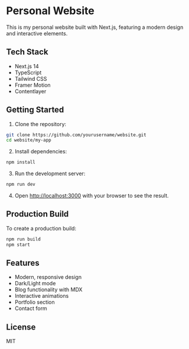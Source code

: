 # Personal Website

This is my personal website built with Next.js, featuring a modern design and interactive elements.

## Tech Stack

- Next.js 14
- TypeScript
- Tailwind CSS
- Framer Motion
- Contentlayer

## Getting Started

1. Clone the repository:
```bash
git clone https://github.com/yourusername/website.git
cd website/my-app
```

2. Install dependencies:
```bash
npm install
```

3. Run the development server:
```bash
npm run dev
```

4. Open [http://localhost:3000](http://localhost:3000) with your browser to see the result.

## Production Build

To create a production build:

```bash
npm run build
npm start
```

## Features

- Modern, responsive design
- Dark/Light mode
- Blog functionality with MDX
- Interactive animations
- Portfolio section
- Contact form

## License

MIT 